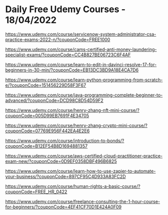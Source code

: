 # Daily Free Udemy Courses - 18/04/2022

https://www.udemy.com/course/servicenow-system-administrator-csa-practice-exams-2022-n/?couponCode=FREE1000
https://www.udemy.com/course/cams-certified-anti-money-laundering-specialist-exams/?couponCode=CC4B827BE06723C6F4AF
https://www.udemy.com/course/learn-to-edit-in-davinci-resolve-17-for-beginners-in-30-min/?couponCode=EB13DC3BD9A18E4CA7D6
https://www.udemy.com/course/learn-python-programming-from-scratch-e/?couponCode=151456229D58F3F67
https://www.udemy.com/course/java-programming-complete-beginner-to-advanced/?couponCode=DCD98C8D54D59F2
https://www.udemy.com/course/henry-zhang-nft-mini-course/?couponCode=005D99EB7691F4E34705
https://www.udemy.com/course/henry-zhang-crypto-mini-course/?couponCode=07769E956F442EA4E2E6
https://www.udemy.com/course/introduction-to-bonds/?couponCode=B12EF54B8D1694881357
https://www.udemy.com/course/aws-certified-cloud-practitioner-practice-exam-new/?couponCode=0D9EF0358DBF496B6825
https://www.udemy.com/course/learn-how-to-use-zapier-to-automate-your-business/?couponCode=897CF95C4D933A83FC2D
https://www.udemy.com/course/human-rights-a-basic-course/?couponCode=FREE_HR_0422
https://www.udemy.com/course/freelance-consulting-the-1-hour-course-for-beginners/?couponCode=4EF41CF70D1E424A0F09
